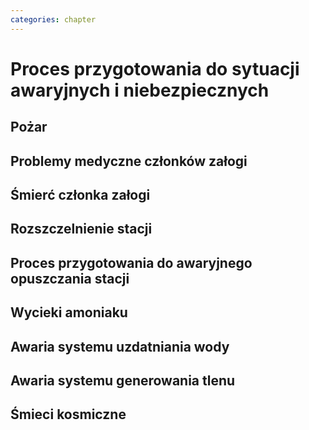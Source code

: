---categories: chapter---# Proces przygotowania do sytuacji awaryjnych i niebezpiecznych## Pożar## Problemy medyczne członków załogi## Śmierć członka załogi## Rozszczelnienie stacji## Proces przygotowania do awaryjnego opuszczania stacji## Wycieki amoniaku## Awaria systemu uzdatniania wody## Awaria systemu generowania tlenu## Śmieci kosmiczne